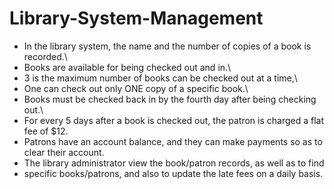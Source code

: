 # Library-System-Management
- In the library system, the name and the number of copies of a book is recorded.\
- Books are available for being checked out and in.\
- 3 is the maximum number of books can be checked out at a time,\
- One can check out only ONE copy of a specific book.\
- Books must be checked back in by the fourth day after being checking out.\
- For every 5 days after a book is checked out, the patron is charged a flat fee of $12. 
- Patrons have an account balance, and they can make payments so as to clear their account. 
- The library administrator view the book/patron records, as well as to find
- specific books/patrons, and also to update the late fees on a daily basis.
